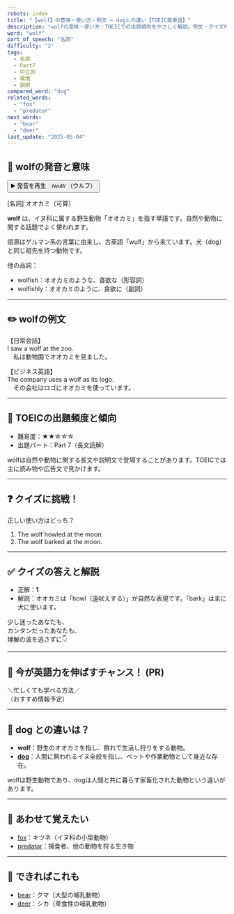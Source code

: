 ```yaml
---
robots: index
title: "【wolf】の意味・使い方・例文 ― dogとの違い【TOEIC英単語】"
description: "wolfの意味・使い方・TOEICでの出題傾向をやさしく解説。例文・クイズ付きでdogとの違いもわかりやすく学べます。"
word: "wolf"
part_of_speech: "名詞"
difficulty: "2"
tags:
  - 名詞
  - Part7
  - 中立的
  - 環境
  - 説明
compared_word: "dog"
related_words:
  - "fox"
  - "predator"
next_words:
  - "bear"
  - "deer"
last_update: "2025-05-04"
---
```


## 🔰 wolfの発音と意味

<button class="play-audio" onclick="playTTS('wolf')">
  <span class="play-audio-main">
    ▶️ 発音を再生　/wʊlf/
  </span>
  <span class="play-audio-sub">
    （ウルフ）
  </span>
</button>

[名詞] オオカミ（可算）

**wolf** は、イヌ科に属する野生動物「オオカミ」を指す単語です。自然や動物に関する話題でよく使われます。

語源はゲルマン系の言葉に由来し、古英語「wulf」から来ています。犬（dog）と同じ祖先を持つ動物です。

他の品詞：  
- wolfish：オオカミのような、貪欲な（形容詞）
- wolfishly：オオカミのように、貪欲に（副詞）

---

## ✏️ wolfの例文

【日常会話】  
I saw a wolf at the zoo.  
　私は動物園でオオカミを見ました。

【ビジネス英語】  
The company uses a wolf as its logo.  
　その会社はロゴにオオカミを使っています。

---

## 🎯 TOEICの出題頻度と傾向

- 難易度：★★☆☆☆
- 出題パート：Part 7（長文読解）

wolfは自然や動物に関する長文や説明文で登場することがあります。TOEICでは主に読み物や広告文で見かけます。

---

## ❓ クイズに挑戦！

正しい使い方はどっち？

1. The wolf howled at the moon.  
2. The wolf barked at the moon.

---

## ✅ クイズの答えと解説

- 正解：**1**
- 解説：オオカミは「howl（遠吠えする）」が自然な表現です。「bark」は主に犬に使います。

少し迷ったあなたも、  
カンタンだったあなたも、  
理解の波を逃さずに👇️

---

## 🚀 今が英語力を伸ばすチャンス！ (PR)

<div class="info-center">
＼忙しくても学べる方法／<br>  
（おすすめ情報予定）
</div>

---

## 🤔  dog との違いは？

- **wolf**：野生のオオカミを指し、群れで生活し狩りをする動物。
- **[dog](/dog)**：人間に飼われるイヌ全般を指し、ペットや作業動物として身近な存在。

wolfは野生動物であり、dogは人間と共に暮らす家畜化された動物という違いがあります。

---

## 🧩 あわせて覚えたい

- [fox](/fox)：キツネ（イヌ科の小型動物）
- [predator](/predator)：捕食者、他の動物を狩る生き物

---

## 📖 できればこれも

- [bear](/bear)：クマ（大型の哺乳動物）
- [deer](/deer)：シカ（草食性の哺乳動物）

<!-- cvid: aid14_bid30 -->
